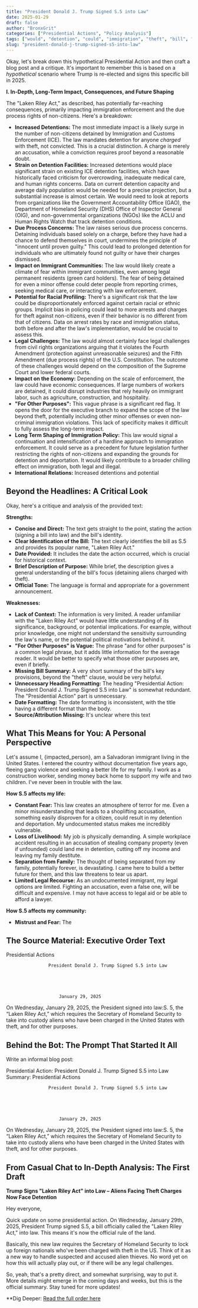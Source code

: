 ```yaml
---
title: "President Donald J. Trump Signed S.5 into Law"
date: 2025-01-29
draft: false
author: "BronxGrit"
categories: ["Presidential Actions", "Policy Analysis"]
tags: ["would", "detention", "could", "immigration", "theft", "bill", "legal"]
slug: "president-donald-j-trump-signed-s5-into-law"
---
```


Okay, let's break down this hypothetical Presidential Action and then craft a blog post and a critique.  It's important to remember this is based on a *hypothetical* scenario where Trump is re-elected and signs this specific bill in 2025.

**I. In-Depth, Long-Term Impact, Consequences, and Future Shaping**

The "Laken Riley Act," as described, has potentially far-reaching consequences, primarily impacting immigration enforcement and the due process rights of non-citizens.  Here's a breakdown:

*   **Increased Detentions:** The most immediate impact is a likely surge in the number of non-citizens detained by Immigration and Customs Enforcement (ICE).  The law mandates detention for anyone *charged* with theft, not convicted. This is a crucial distinction.  A charge is merely an accusation, while a conviction requires proof beyond a reasonable doubt.
*   **Strain on Detention Facilities:**  Increased detentions would place significant strain on existing ICE detention facilities, which have historically faced criticism for overcrowding, inadequate medical care, and human rights concerns.  Data on current detention capacity and average daily population would be needed for a precise projection, but a substantial increase is almost certain. We would need to look at reports from organizations like the Government Accountability Office (GAO), the Department of Homeland Security (DHS) Office of Inspector General (OIG), and non-governmental organizations (NGOs) like the ACLU and Human Rights Watch that track detention conditions.
*   **Due Process Concerns:**  The law raises serious due process concerns.  Detaining individuals based solely on a charge, before they have had a chance to defend themselves in court, undermines the principle of "innocent until proven guilty." This could lead to prolonged detention for individuals who are ultimately found not guilty or have their charges dismissed.
*   **Impact on Immigrant Communities:**  The law would likely create a climate of fear within immigrant communities, even among legal permanent residents (green card holders).  The fear of being detained for even a minor offense could deter people from reporting crimes, seeking medical care, or interacting with law enforcement.
*   **Potential for Racial Profiling:**  There's a significant risk that the law could be disproportionately enforced against certain racial or ethnic groups.  Implicit bias in policing could lead to more arrests and charges for theft against non-citizens, even if their behavior is no different from that of citizens. Data on arrest rates by race and immigration status, both before and after the law's implementation, would be crucial to assess this.
*   **Legal Challenges:**  The law would almost certainly face legal challenges from civil rights organizations arguing that it violates the Fourth Amendment (protection against unreasonable seizures) and the Fifth Amendment (due process rights) of the U.S. Constitution.  The outcome of these challenges would depend on the composition of the Supreme Court and lower federal courts.
*   **Impact on the Economy:** Depending on the scale of enforcement, the law could have economic consequences.  If large numbers of workers are detained, it could disrupt industries that rely heavily on immigrant labor, such as agriculture, construction, and hospitality.
*   **"For Other Purposes":** This vague phrase is a significant red flag. It opens the door for the executive branch to expand the scope of the law beyond theft, potentially including other minor offenses or even non-criminal immigration violations. This lack of specificity makes it difficult to fully assess the long-term impact.
* **Long Term Shaping of Immigration Policy:** This law would signal a continuation and intensification of a hardline approach to immigration enforcement. It could serve as a precedent for future legislation further restricting the rights of non-citizens and expanding the grounds for detention and deportation. It would likely contribute to a broader chilling effect on immigration, both legal and illegal.
* **International Relations:** Increased detentions and potential

## Beyond the Headlines: A Critical Look

Okay, here's a critique and analysis of the provided text:

**Strengths:**

*   **Concise and Direct:** The text gets straight to the point, stating the action (signing a bill into law) and the bill's identity.
*   **Clear Identification of the Bill:** The text clearly identifies the bill as S.5 and provides its popular name, "Laken Riley Act."
*   **Date Provided:** It includes the date the action occurred, which is crucial for historical context.
*   **Brief Description of Purpose:** While brief, the description gives a general understanding of the bill's focus (detaining aliens charged with theft).
*   **Official Tone:** The language is formal and appropriate for a government announcement.

**Weaknesses:**

*   **Lack of Context:** The information is very limited.  A reader unfamiliar with the "Laken Riley Act" would have little understanding of its significance, background, or potential implications.  For example, without prior knowledge, one might not understand the sensitivity surrounding the law's name, or the potential political motivations behind it.
*   **"For Other Purposes" is Vague:** The phrase "and for other purposes" is a common legal phrase, but it adds little information for the average reader. It would be better to specify what those other purposes are, even if briefly.
*   **Missing Bill Summary:** A very short summary of the bill's key provisions, beyond the "theft" clause, would be very helpful.
*   **Unnecessary Heading Formatting:** The heading "Presidential Action: President Donald J. Trump Signed S.5 into Law" is somewhat redundant. The "Presidential Action" part is unnecessary.
*   **Date Formatting:** The date formatting is inconsistent, with the title having a different format than the body.
*   **Source/Attribution Missing:** It's unclear where this text

## What This Means for You:  A Personal Perspective

Let's assume I, {impacted_person}, am a Salvadoran immigrant living in the United States. I entered the country without documentation five years ago, fleeing gang violence and seeking a better life for my family. I work as a construction worker, sending money back home to support my wife and two children. I've never been in trouble with the law.

**How S.5 affects my life:**

* **Constant Fear:** This law creates an atmosphere of terror for me. Even a minor misunderstanding that leads to a shoplifting accusation, something easily disproven for a citizen, could result in my detention and deportation.  My undocumented status makes me incredibly vulnerable.
* **Loss of Livelihood:** My job is physically demanding.  A simple workplace accident resulting in an accusation of stealing company property (even if unfounded) could land me in detention, cutting off my income and leaving my family destitute.
* **Separation from Family:** The thought of being separated from my family, potentially forever, is devastating.  I came here to build a better future for them, and this law threatens to tear us apart.
* **Limited Legal Recourse:** As an undocumented immigrant, my legal options are limited. Fighting an accusation, even a false one, will be difficult and expensive. I may not have access to legal aid or be able to afford a lawyer.

**How S.5 affects my community:**

* **Mistrust and Fear:**  The

## The Source Material: Executive Order Text

Presidential Actions				
			
							
					President Donald J. Trump Signed S.5 into Law				
			
			
				
										
					
						January 29, 2025					
				

			
					
	




On Wednesday, January 29, 2025, the President signed into law:S. 5, the “Laken Riley Act,” which requires the Secretary of Homeland Security to take into custody aliens who have been charged in the United States with theft, and for other purposes.

## Behind the Bot:  The Prompt That Started It All

Write an informal blog post:

Presidential Action: President Donald J. Trump Signed S.5 into Law
Summary: Presidential Actions				
			
							
					President Donald J. Trump Signed S.5 into Law				
			
			
				
										
					
						January 29, 2025					
				

			
					
	




On Wednesday, January 29, 2025, the President signed into law:S. 5, the “Laken Riley Act,” which requires the Secretary of Homeland Security to take into custody aliens who have been charged in the United States with theft, and for other purposes.





##  From Casual Chat to In-Depth Analysis: The First Draft

**Trump Signs "Laken Riley Act" into Law –  Aliens Facing Theft Charges Now Face Detention**

Hey everyone,

Quick update on some presidential action.  On Wednesday, January 29th, 2025, President Trump signed S.5, a bill officially called the "Laken Riley Act," into law.  This means it's now the official rule of the land.

Basically, this new law requires the Secretary of Homeland Security to lock up foreign nationals who've been charged with theft in the US.  Think of it as a new way to handle suspected and accused alien thieves.  No word yet on how this will actually play out, or if there will be any legal challenges.

So, yeah, that's a pretty direct, and somewhat surprising, way to put it. More details might emerge in the coming days and weeks, but this is the official summary.  Stay tuned for more updates!


**Dig Deeper: [Read the full order here](https://www.whitehouse.gov/presidential-actions/2025/01/president-donald-j-trump-signed-s-5-into-law/)

